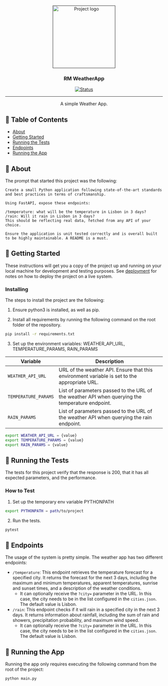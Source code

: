 <p align="center">
  <a href="" rel="noopener">
 <img width=200px height=200px src="https://i.imgur.com/6wj0hh6.jpg" alt="Project logo"></a>
</p>

<h3 align="center">RM WeatherApp</h3>

<div align="center">

[![Status](https://img.shields.io/badge/status-active-success.svg)]()

</div>

---

<p align="center"> A simple Weather App.
    <br> 
</p>

## 📝 Table of Contents

- [About](#about)
- [Getting Started](#getting_started)
- [Running the Tests](#tests)
- [Endpoints](#endpoints)
- [Running the App](#running)


## 🧐 About <a name = "about"></a>

The prompt that started this project was the following: 

```
Create a small Python application following state-of-the-art standards and best practices in terms of craftsmanship.

Using FastAPI, expose these endpoints:

/temperature: what will be the temperature in Lisbon in 3 days?
/rain: Will it rain in Lisbon in 3 days?
This should be reflecting real data, fetched from any API of your choice.

Ensure the application is unit tested correctly and is overall built to be highly maintainable. A README is a must.
```


## 🏁 Getting Started <a name = "getting_started"></a>

These instructions will get you a copy of the project up and running on your local machine for development and testing purposes. See [deployment](#deployment) for notes on how to deploy the project on a live system.


### Installing

The steps to install the project are the following:

1. Ensure python3 is installed, as well as pip.

2. Install all requirements by running the following command on the root folder of the repository.

```bash
pip install -r requirements.txt
```

3. Set up the environment variables: WEATHER_API_URL, TEMPERATURE_PARAMS, RAIN_PARAMS

| Variable           | Description                                                  |
| ------------------ | ------------------------------------------------------------ |
| `WEATHER_API_URL`  | URL of the weather API. Ensure that this environment variable is set to the appropriate URL. |
| `TEMPERATURE_PARAMS`  | List of parameters passed to the URL of the weather API when querying the temperature endpoint. |
| `RAIN_PARAMS`  | List of parameters passed to the URL of the weather API when querying the rain endpoint. |

```bash
export WEATHER_API_URL = {value} 
export TEMPERATURE_PARAMS = {value}
export RAIN_PARAMS = {value}
```

## 🔧 Running the Tests <a name = "tests"></a>

The tests for this project verify that the response is 200, that it has all expected parameters, and the performance.

### How to Test

1. Set up the temporary env variable PYTHONPATH 

```bash
export PYTHONPATH = path/to/project
```
2. Run the tests.
```bash
pytest
```

## 🎈 Endpoints <a name="endpoints"></a>

The usage of the system is pretty simple. The weather app has two different endpoints:

- `/temperature`: This endpoint retrieves the temperature forecast for a specified city. It returns the forecast for the next 3 days, including the maximum and minimum temperatures, apparent temperatures, sunrise and sunset times, and a description of the weather conditions.
  - It can optionally receive the `?city=` parameter in the URL. In this case, the city needs to be in the list configured in the `cities.json`. The default value is Lisbon.
- `/rain`: This endpoint checks if it will rain in a specified city in the next 3 days. It returns information about rainfall, including the sum of rain and showers, precipitation probability, and maximum wind speed.
  - It can optionally receive the `?city=` parameter in the URL. In this case, the city needs to be in the list configured in the `cities.json`. The default value is Lisbon.


## 🚀 Running the App <a name = "running"></a>

Running the app only requires executing the following command from the root of the project:

```bash
python main.py
```

